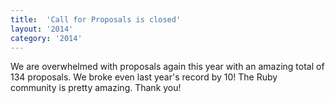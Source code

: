 ```yaml
---
title:  'Call for Proposals is closed'
layout: '2014'
category: '2014'
---
```

We are overwhelmed with proposals again this year with an amazing total of 134 proposals. We broke even last year's record by 10! The Ruby community is pretty amazing. Thank you!